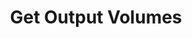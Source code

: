 ---
title: Get Output Volumes
description: Get output volumes of your monitor and stream mix
version: 0.2.0
variables:
  - name: localVolume
    type: int
    description: Volume of your local/monitor mix
    value: 42
  - name: streamVolume
    type: int
    description: Volume of your stream mix
    value: 100
---